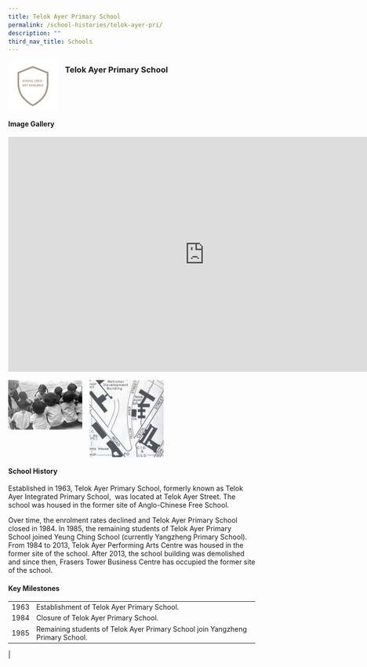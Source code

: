 ```yaml
---
title: Telok Ayer Primary School
permalink: /school-histories/telok-ayer-pri/
description: ""
third_nav_title: Schools
---
```

<img align="left" style="width:20%;margin-right:15px;" src="/images/telokayerpri1.png">

### **Telok Ayer Primary School**

<br clear="left">

#### **Image Gallery**
<iframe src="https://docs.google.com/presentation/d/e/2PACX-1vRokfYKAFloTSP4ti3E2TEGn-14gK-7M61Wp1ordWT2A9ndmHxW30IGmaApipQ9Zok407TXkEN2glzW/embed?start=false&amp;loop=true&amp;delayms=5000" frameborder="0" width="800" height="479" allowfullscreen="true"></iframe>

<p><a href="https://d1yxymztqoj7qn.amplifyapp.com/images/telokayerpri2.jpg">  
<img align="left" style="width:30%;margin-right:15px;" src="/images/telokayerpri2.jpg">
</a></p>

<p><a href="https://d1yxymztqoj7qn.amplifyapp.com/images/telokayerpri3.jpg">  
<img align="left" style="width:30%;margin-right:15px;" src="/images/telokayerpri3.jpg">
</a></p>

<br clear="left">

#### **School History**
Established in 1963, Telok Ayer Primary School, formerly known as Telok Ayer Integrated Primary School,&nbsp; was located at Telok Ayer Street. The school was housed in the former site of Anglo-Chinese Free School.&nbsp;  
  
Over time, the enrolment rates declined and Telok Ayer Primary School closed in 1984. In 1985, the remaining students of Telok Ayer Primary School joined Yeung Ching School (currently Yangzheng Primary School). From 1984 to 2013, Telok Ayer Performing Arts Centre was housed in the former site of the school. After 2013, the school building was demolished and since then, Frasers Tower Business Centre has occupied the former site of the school.

#### **Key Milestones**

|  |  |
|:---:|---|
| 1963 | Establishment of Telok Ayer Primary School. |
| 1984 | Closure of Telok Ayer Primary School.|
| 1985 | Remaining students of Telok Ayer Primary School join Yangzheng Primary School. |
|

